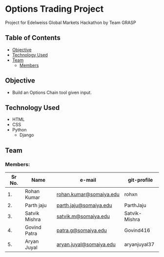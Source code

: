 # Options Trading Project
Project for Edelweiss Global Markets Hackathon by Team GRASP

## Table of Contents
- [Objective](#objective)
- [Technology Used](#technology-used)
- [Team](#team)
    - [Members](#members)

## Objective
- Build an Options Chain tool given input.

## Technology Used
- HTML
- CSS
- Python
    - Django

## Team
### Members:
| Sr No. | Name          | e-mail                    | git-profile    |
| ------ | ------------- | ------------------------- | -------------- |
| 1.     | Rohan Kumar   | rohan.kumar@somaiya.edu   | rohxn          |
| 2.     | Parth jaju    | parth.jaju@somaiya.edu    | ParthJaju      |
| 3.     | Satvik Mishra | satvik.m@somaiya.edu      | Satvik-Mishra     |
| 4.     | Govind Patra  | patra.g@somaiya.edu       | Govind416      |
| 5.     | Aryan Juyal   | aryan.juyal@somaiya.edu   | aryanjuyal37   |

